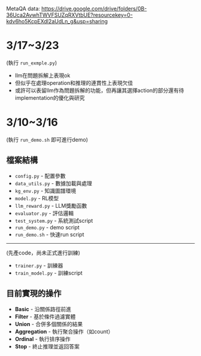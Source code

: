 MetaQA data: https://drive.google.com/drive/folders/0B-36Uca2AvwhTWVFSUZqRXVtbUE?resourcekey=0-kdv6ho5KcpEXdI2aUdLn_g&usp=sharing

# 3/17~3/23
(執行 `run_exmple.py`)
- llm在問題拆解上表現ok
- 但似乎在處理operation和推理的連貫性上表現欠佳
- 或許可以表留llm作為問題拆解的功能，但再讓其選擇action的部分還有待implementation的優化與研究

# 3/10~3/16
(執行 `run_demo.sh` 即可進行demo)
## 檔案結構
- `config.py` - 配置參數
- `data_utils.py` - 數據加載與處理
- `kg_env.py` - 知識圖譜環境
- `model.py` - RL模型
- `llm_reward.py` - LLM獎勵函數
- `evaluator.py` - 評估邏輯
- `test_system.py` - 系統測試script
- `run_demo.py` - demo script
- `run_demo.sh` - 快速run script
------------------------------------------------------
(先產code，尚未正式進行訓練)
- `trainer.py` - 訓練器
- `train_model.py` - 訓練script

## 目前實現的操作
- **Basic** - 沿關係路徑前進
- **Filter** - 基於條件過濾實體
- **Union** - 合併多個關係的結果
- **Aggregation** - 執行聚合操作（如count）
- **Ordinal** - 執行排序操作
- **Stop** - 終止推理並返回答案
